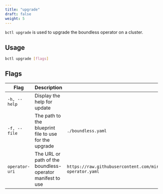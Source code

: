 ```yaml
---
title: "upgrade"
draft: false
weight: 5
---
```


`bctl upgrade` is used to upgrade the boundless operator on a cluster.

## Usage

```bash
bctl upgrade [flags]
```

## Flags

| Flag | Description | Default |
| ---- | ----------- | ------- |
| `-h, --help` | Display the help for update |
| `-f, --file` | The path to the blueprint file to use for the upgrade | `./boundless.yaml` |
| `operator-uri` | The URL or path of the boundless-operator manifest to use | `https://raw.githubusercontent.com/mirantiscontainers/boundless/main/deploy/static/boundless-operator.yaml` |

